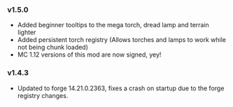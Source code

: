 ### v1.5.0
* Added beginner tooltips to the mega torch, dread lamp and terrain lighter
* Added persistent torch registry (Allows torches and lamps to work while not being chunk loaded)
* MC 1.12 versions of this mod are now signed, yey!

### v1.4.3
* Updated to forge 14.21.0.2363, fixes a crash on startup due to the forge registry changes.